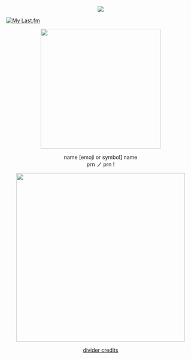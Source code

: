 <p align="center"> <img src="https://komarev.com/ghpvc/?username=sleeptokens&label=souls_reaped_୨୧&style=plastic&color=5cebb7" </p>

[![My Last.fm](https://lastfm-recently-played.vercel.app/api?user=mearthluvr666&count=1&show_user=header&header_size=normal_stats_only&loved=true&loved_style=2&width=1000)](https://www.last.fm/user/marthluvr666)

<p align="center"> <img src="https://i.postimg.cc/BvyVpBys/yukinya.png" width="320" </p> 

 <p align="center"> name [emoji or symbol] name <br> prn ノ prn !

 <p align="center"> <img src="https://i.postimg.cc/1zqDw01L/mafy.png" width="450" </p>

 <div align="center">

[divider credits](https://www.tumblr.com/revivalrequiem/739690226305417216/koi-fish-themed-koi-fish-set-free-to-use?source=share)
